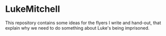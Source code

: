 # LukeMitchell

This repository contains some ideas for the flyers I write and hand-out, that explain why we need to do something about Luke's being imprisoned.